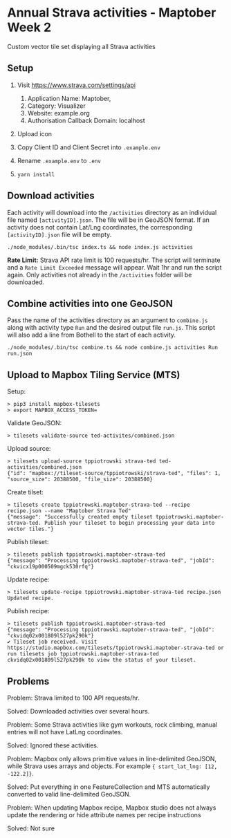 # Annual Strava activities - Maptober Week 2

Custom vector tile set displaying all Strava activities

## Setup

1. Visit https://www.strava.com/settings/api

    1. Application Name: Maptober, 
    2. Category: Visualizer
    3. Website: example.org
    4. Authorisation Callback Domain: localhost

2. Upload icon
3. Copy Client ID and Client Secret into `.example.env` 
4. Rename `.example.env` to `.env`

5. `yarn install`

## Download activities

Each activity will download into the `/activities` directory as an individual file named `[activityID].json`. The file will be in GeoJSON format. If an activity does not contain Lat/Lng coordinates, the corresponding `[activityID].json` file will be empty.

`./node_modules/.bin/tsc index.ts && node index.js activities`

**Rate Limit:** Strava API rate limit is 100 requests/hr. The script will terminate and a `Rate Limit Exceeded` message will appear. Wait 1hr and run the script again. Only activities not already in the `/activities` folder will be downloaded.

## Combine activities into one GeoJSON

Pass the name of the activities directory as an argument to `combine.js` along with activity type `Run` and the desired output file `run.js`. This script will also add a line from Bothell to the start of each activity.

`./node_modules/.bin/tsc combine.ts && node combine.js activities Run run.json`

## Upload to Mapbox Tiling Service (MTS)

Setup:

```
> pip3 install mapbox-tilesets
> export MAPBOX_ACCESS_TOKEN=
```


Validate GeoJSON:

```
> tilesets validate-source ted-activites/combined.json
```

Upload source: 

```
> tilesets upload-source tppiotrowski strava-ted ted-activities/combined.json
{"id": "mapbox://tileset-source/tppiotrowski/strava-ted", "files": 1, "source_size": 20388500, "file_size": 20388500}
```

Create tilset: 

```
> tilesets create tppiotrowski.maptober-strava-ted --recipe recipe.json --name "Maptober Strava Ted"
{"message": "Successfully created empty tileset tppiotrowski.maptober-strava-ted. Publish your tileset to begin processing your data into vector tiles."}
```

Publish tileset:

```
> tilesets publish tppiotrowski.maptober-strava-ted
{"message": "Processing tppiotrowski.maptober-strava-ted", "jobId": "ckvicx19p000509mgck530rfq"}
```

Update recipe:

```
> tilesets update-recipe tppiotrowski.maptober-strava-ted recipe.json 
Updated recipe.
```

Publish recipe:

```
> tilesets publish tppiotrowski.maptober-strava-ted
{"message": "Processing tppiotrowski.maptober-strava-ted", "jobId": "ckvidq02x001809l527pk290k"}
✔ Tileset job received. Visit https://studio.mapbox.com/tilesets/tppiotrowski.maptober-strava-ted or run tilesets job tppiotrowski.maptober-strava-ted ckvidq02x001809l527pk290k to view the status of your tileset.
```


## Problems

Problem: Strava limited to 100 API requests/hr. 

Solved: Downloaded activities over several hours.


Problem: Some Strava activities like gym workouts, rock climbing, manual entries will not have LatLng coordinates. 

Solved: Ignored these activities.


Problem: Mapbox only allows primitive values in line-delimited GeoJSON, while Strava uses arrays and objects. For example `{ start_lat_lng: [12, -122.2]}`. 

Solved: Put everything in one FeatureCollection and MTS automatically converted to valid line-delimited GeoJSON.


Problem: When updating Mapbox recipe, Mapbox studio does not always update the rendering or hide attribute names per recipe instructions

Solved: Not sure
